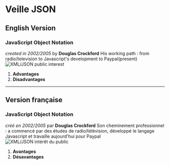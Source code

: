 # Veille JSON
## English Version
### JavaScript Object Notation
*created in 2002/2005* by **Douglas Crockford**
His working path : from radio/television to Javascript's development to Paypal(present)
![XML/JSON public interest](https://cdn-images-1.medium.com/max/1600/1*cU8rwGI0WgtCWP91SIy3-w.png)
1. **Advantages**
2. **Disadvantages**
---
## Version française
### JavaScript Object Notation
*créé en 2002/2005* par **Douglas Crockford**
Son cheminement professionnel : a commencé par des études de radio/télévision, développé le langage Javascript et travaille aujourd'hui pour Paypal
![XML/JSON intérêt du public](https://cdn-images-1.medium.com/max/1600/1*cU8rwGI0WgtCWP91SIy3-w.png)
1. **Avantages**
2. **Désavantages**

